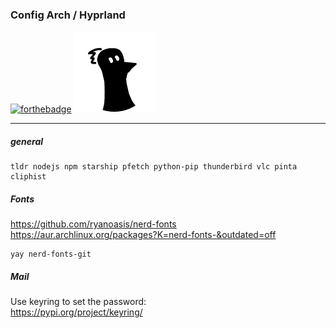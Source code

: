 ### Config Arch / Hyprland

[![forthebadge](https://forthebadge.com/images/badges/built-with-love.svg)](https://forthebadge.com)
![Logo FLinguenheld](https://raw.githubusercontent.com/FLinguenheld/dotfiles/main/forelif.png "Pouet")

---

##### general

    tldr nodejs npm starship pfetch python-pip thunderbird vlc pinta cliphist

##### Fonts

https://github.com/ryanoasis/nerd-fonts  
https://aur.archlinux.org/packages?K=nerd-fonts-&outdated=off

    yay nerd-fonts-git

##### Mail

Use keyring to set the password:  
https://pypi.org/project/keyring/
